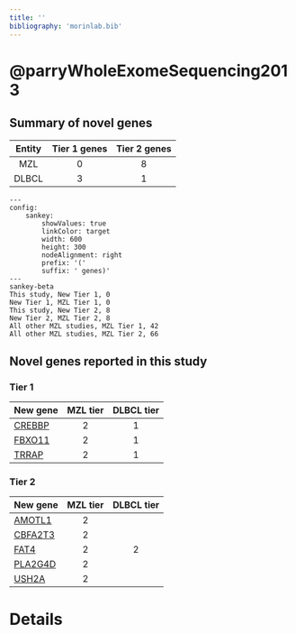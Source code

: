 ```yaml
---
title: ''
bibliography: 'morinlab.bib'
---
```


# @parryWholeExomeSequencing2013
## Summary of novel genes

|Entity| Tier 1 genes| Tier 2 genes|
|:-:|:-:|:-:|
|MZL|0|8|
|DLBCL|3|1|
```mermaid
---
config:
    sankey:
        showValues: true
        linkColor: target
        width: 600
        height: 300
        nodeAlignment: right
        prefix: '('
        suffix: ' genes)'
---
sankey-beta
This study, New Tier 1, 0
New Tier 1, MZL Tier 1, 0
This study, New Tier 2, 8
New Tier 2, MZL Tier 2, 8
All other MZL studies, MZL Tier 1, 42
All other MZL studies, MZL Tier 2, 66
```

## Novel genes reported in this study

### Tier 1
|New gene|MZL tier|DLBCL tier|
|:-|:-:|:-:|
|[CREBBP](../CREBBP)|2 |1 |
|[FBXO11](../FBXO11)|2 |1 |
|[TRRAP](../TRRAP)|2 |1 |

### Tier 2
|New gene|MZL tier|DLBCL tier|
|:-|:-:|:-:|
|[AMOTL1](../AMOTL1)|2 | |
|[CBFA2T3](../CBFA2T3)|2 | |
|[FAT4](../FAT4)|2 |2 |
|[PLA2G4D](../PLA2G4D)|2 | |
|[USH2A](../USH2A)|2 | |


# Details

